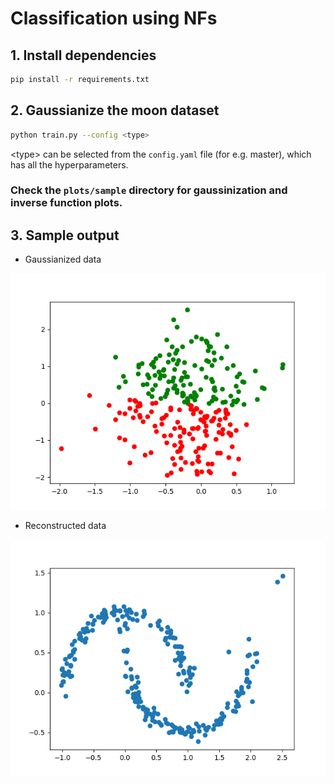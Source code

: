# **Classification using NFs**

## 1. Install dependencies
```bash
pip install -r requirements.txt
```

## 2. Gaussianize the moon dataset
```bash
python train.py --config <type>
```

\<type> can be selected from the `config.yaml` file (for e.g. master), which has all the hyperparameters.


### Check the `plots/sample` directory for gaussinization and inverse function plots.

## 3. Sample output
  * Gaussianized data

  <img src="./artifacts/1000.png">

  * Reconstructed data

  <img src="./artifacts/recon_1000.png">
